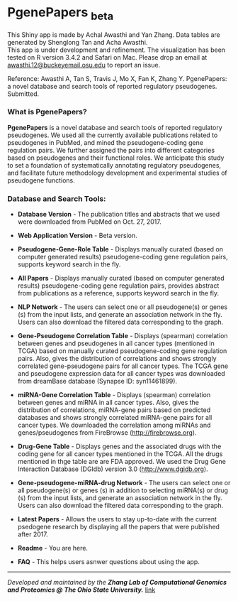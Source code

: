 # PgenePapers <sub>beta</sub>
This Shiny app is made by Achal Awasthi and Yan Zhang. Data tables are generated by Shenglong Tan and Acha Awasthi.  
This app is under development and refinement. The visualization has been tested on R version 3.4.2 and Safari on Mac. Please drop an email at awasthi.12@buckeyemail.osu.edu to report an issue. 

Reference: Awasthi A, Tan S, Travis J, Mo X, Fan K, Zhang Y. PgenePapers: a novel database and search tools of reported regulatory pseudogenes. Submitted.

### What is PgenePapers?

**PgenePapers** is a novel database and search tools of reported regulatory pseudogenes. We used all the currently available publications related to pseudogenes in PubMed, and mined the pseudogene-coding gene regulation pairs. We further assigned the pairs into different categories based on pseudogenes and their functional roles. We anticipate this study to set a foundation of systematically annotating regulatory pseudogenes, and facilitate future methodology development and experimental studies of pseudogene functions.


### Database and Search Tools:

- **Database Version** - The publication titles and abstracts that we used were downloaded from PubMed on Oct. 27, 2017.

- **Web Application Version** - Beta version.

- **Pseudogene-Gene-Role Table** - Displays manually curated (based on computer generated results) pseudogene-coding gene regulation pairs, supports keyword search in the fly.
  
- **All Papers** - Displays manually curated (based on computer generated results) pseudogene-coding gene regulation pairs, provides abstract from publications as a reference, supports keyword search in the fly. 

- **NLP Network** - The users can select one or all pseudogene(s) or genes (s) from the input lists, and generate an association network in the fly. Users can also download the filtered data corresponding to the graph. 

- **Gene-Pseudogene Correlation Table** - Displays (spearman) correlation between genes and pseudogenes in all cancer types (mentioned in TCGA) based on manually curated pseudogene-coding gene regulation pairs. Also, gives the distribution of correlations and shows strongly correlated gene-pseudogene pairs for all cancer types. The TCGA gene and pseudogene expression data for all cancer types was downloaded from dreamBase database (Synapse ID: syn11461899).

- **miRNA-Gene Correlation Table** - Displays (spearman) correlation between genes and miRNA in all cancer types. Also, gives the distribution of correlations, miRNA-gene pairs based on predicted databases and shows strongly correlated miRNA-gene pairs for all cancer types. We downloaded the correlation among miRNAs and genes/pseudogenes from FireBrowse (http://firebrowse.org).

- **Drug-Gene Table** - Displays genes and the associated drugs with the coding gene for all cancer types mentioned in the TCGA. All the drugs mentioned in thge table are are FDA approved. We used the Drug Gene Interaction Database (DGIdb) version 3.0 (http://www.dgidb.org). 

- **Gene-pseudogene-miRNA-drug Network** - The users can select one or all pseudogene(s) or genes (s) in addition to selecting miRNA(s) or drug (s) from the input lists, and generate an association network in the fly. Users can also download the filtered data corresponding to the graph. 

- **Latest Papers** - Allows the users to stay up-to-date with the current psedogene research by displaying all the papers that were published after 2017. 

- **Readme** - You are here.

- **FAQ** - This helps users asnwer questions about using the app. 

---
_Developed and maintained by the **Zhang Lab of Computational Genomics and Proteomics @ The Ohio State University.**_
[link](https://sites.google.com/site/yanzhanglab/lab-members)

